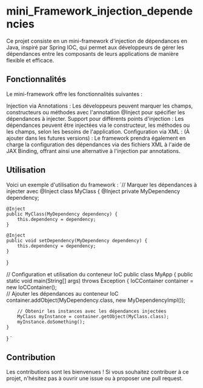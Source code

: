 # mini_Framework_injection_dependencies

Ce projet consiste en un mini-framework d'injection de dépendances en Java, inspiré par Spring IOC, qui permet aux développeurs de gérer les dépendances entre les composants de leurs applications de manière flexible et efficace.

## Fonctionnalités

Le mini-framework offre les fonctionnalités suivantes :

  Injection via Annotations : Les développeurs peuvent marquer les champs, constructeurs ou méthodes avec l'annotation @Inject pour spécifier les dépendances à injecter.
  Support pour différents points d'injection : Les dépendances peuvent être injectées via le constructeur, les méthodes ou les champs, selon les besoins de l'application.
  Configuration via XML : (À ajouter dans les futures versions) : Le framework prendra également en charge la configuration des dépendances via des fichiers XML à l'aide de JAX Binding, offrant ainsi une alternative à l'injection par annotations.
  
## Utilisation
Voici un exemple d'utilisation du framework :
`// Marquer les dépendances à injecter avec @Inject
class MyClass {
    @Inject
    private MyDependency dependency;

    @Inject
    public MyClass(MyDependency dependency) {
        this.dependency = dependency;
    }
    
    @Inject
    public void setDependency(MyDependency dependency) {
        this.dependency = dependency;
    }
}

// Configuration et utilisation du conteneur IoC
public class MyApp {
    public static void main(String[] args) throws Exception {
        IoCContainer container = new IoCContainer();  
        // Ajouter les dépendances au conteneur IoC
        container.addObject(MyDependency.class, new MyDependencyImpl());

        // Obtenir les instances avec les dépendances injectées
        MyClass myInstance = container.getObject(MyClass.class);
        myInstance.doSomething();
    }
}
`
## Contribution
Les contributions sont les bienvenues ! Si vous souhaitez contribuer à ce projet, n'hésitez pas à ouvrir une issue ou à proposer une pull request.
